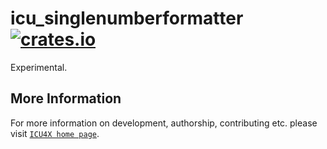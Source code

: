 # icu_singlenumberformatter [![crates.io](https://img.shields.io/crates/v/icu_singlenumberformatter)](https://crates.io/crates/icu_singlenumberformatter)

Experimental.

## More Information

For more information on development, authorship, contributing etc. please visit [`ICU4X home page`](https://github.com/unicode-org/icu4x).
